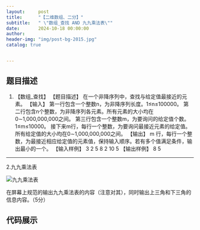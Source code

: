 ```yaml
---
layout:     post
title:      "【二维数组、二分】"
subtitle:   " \"数组_查找 AND 九九乘法表\""
date:       2024-10-18 00:00:00
author:     
header-img: "img/post-bg-2015.jpg"
catalog: true


---
```


## 题目描述

1. 【数组_查找】
【题目描述】
在一个非降序列中，查找与给定值最接近的元素。
【输入】
第一行包含一个整数n，为非降序列长度。1≤n≤100000。
第二行包含n个整数，为非降序列各元素。所有元素的大小均在0∼1,000,000,000之间。
第三行包含一个整数m，为要询问的给定值个数。1≤m≤10000。
接下来m行，每行一个整数，为要询问最接近元素的给定值。所有给定值的大小均在0∼1,000,000,000之间。
【输出】
m 行，每行一个整数，为最接近相应给定值的元素值，保持输入顺序。若有多个值满足条件，输出最小的一个。
【输入样例】
3
2 5 8
2
10
5
【输出样例】
8
5

---

2.九九乘法表

![九九乘法表](https://swu-resource.zretc.net/homeworks/1828261513794682882/public/c8c7bb813f0649d29e494ddbf97c8602.jpg "简简单单乘法表")

在屏幕上规范的输出九九乘法表的内容（注意对其），同时输出上三角和下三角的信息内容。（5分）

## 代码展示
